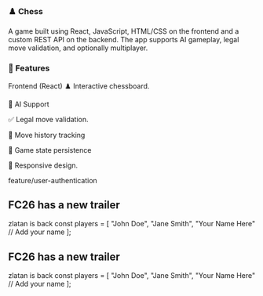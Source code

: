 ### ♟️ Chess 
A game built using React, JavaScript, HTML/CSS on the frontend and a custom REST API on the backend. The app supports AI gameplay, legal move validation, and optionally multiplayer.

### 🧩 Features
Frontend (React)
♟️ Interactive chessboard.

🧠 AI Support

✅ Legal move validation.

🔁 Move history tracking

💾 Game state persistence

📱 Responsive design.

feature/user-authentication

## FC26 has a new trailer
zlatan is back 
const players = [
    "John Doe",
    "Jane Smith",
    "Your Name Here"  // Add your name
];
## FC26 has a new trailer
zlatan is back 
const players = [
    "John Doe",
    "Jane Smith",
    "Your Name Here"  // Add your name
];
